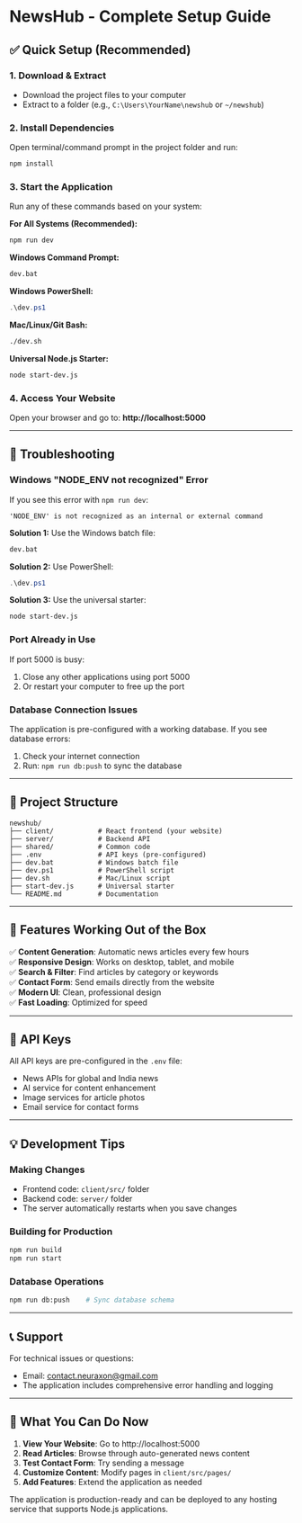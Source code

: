 # NewsHub - Complete Setup Guide

## ✅ Quick Setup (Recommended)

### 1. Download & Extract
- Download the project files to your computer
- Extract to a folder (e.g., `C:\Users\YourName\newshub` or `~/newshub`)

### 2. Install Dependencies
Open terminal/command prompt in the project folder and run:

```bash
npm install
```

### 3. Start the Application
Run any of these commands based on your system:

**For All Systems (Recommended):**
```bash
npm run dev
```

**Windows Command Prompt:**
```cmd
dev.bat
```

**Windows PowerShell:**
```powershell
.\dev.ps1
```

**Mac/Linux/Git Bash:**
```bash
./dev.sh
```

**Universal Node.js Starter:**
```bash
node start-dev.js
```

### 4. Access Your Website
Open your browser and go to: **http://localhost:5000**

---

## 🔧 Troubleshooting

### Windows "NODE_ENV not recognized" Error
If you see this error with `npm run dev`:
```
'NODE_ENV' is not recognized as an internal or external command
```

**Solution 1:** Use the Windows batch file:
```cmd
dev.bat
```

**Solution 2:** Use PowerShell:
```powershell
.\dev.ps1
```

**Solution 3:** Use the universal starter:
```bash
node start-dev.js
```

### Port Already in Use
If port 5000 is busy:
1. Close any other applications using port 5000
2. Or restart your computer to free up the port

### Database Connection Issues
The application is pre-configured with a working database. If you see database errors:
1. Check your internet connection
2. Run: `npm run db:push` to sync the database

---

## 📁 Project Structure

```
newshub/
├── client/           # React frontend (your website)
├── server/           # Backend API
├── shared/           # Common code
├── .env              # API keys (pre-configured)
├── dev.bat           # Windows batch file
├── dev.ps1           # PowerShell script
├── dev.sh            # Mac/Linux script
├── start-dev.js      # Universal starter
└── README.md         # Documentation
```

---

## 🚀 Features Working Out of the Box

✅ **Content Generation**: Automatic news articles every few hours  
✅ **Responsive Design**: Works on desktop, tablet, and mobile  
✅ **Search & Filter**: Find articles by category or keywords  
✅ **Contact Form**: Send emails directly from the website  
✅ **Modern UI**: Clean, professional design  
✅ **Fast Loading**: Optimized for speed  

---

## 🔑 API Keys

All API keys are pre-configured in the `.env` file:
- News APIs for global and India news
- AI service for content enhancement
- Image services for article photos
- Email service for contact forms

---

## 💡 Development Tips

### Making Changes
- Frontend code: `client/src/` folder
- Backend code: `server/` folder
- The server automatically restarts when you save changes

### Building for Production
```bash
npm run build
npm run start
```

### Database Operations
```bash
npm run db:push    # Sync database schema
```

---

## 📞 Support

For technical issues or questions:
- Email: contact.neuraxon@gmail.com
- The application includes comprehensive error handling and logging

---

## 🎯 What You Can Do Now

1. **View Your Website**: Go to http://localhost:5000
2. **Read Articles**: Browse through auto-generated news content
3. **Test Contact Form**: Try sending a message
4. **Customize Content**: Modify pages in `client/src/pages/`
5. **Add Features**: Extend the application as needed

The application is production-ready and can be deployed to any hosting service that supports Node.js applications.
